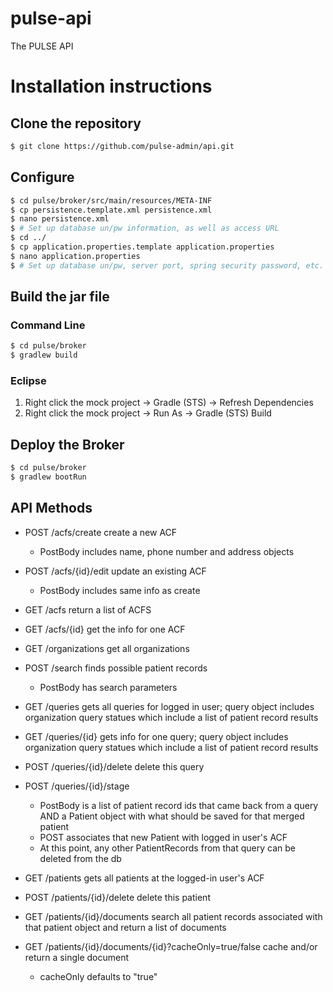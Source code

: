 # pulse-api

The PULSE API

# Installation instructions

## Clone the repository

```sh
$ git clone https://github.com/pulse-admin/api.git
```

## Configure

```sh
$ cd pulse/broker/src/main/resources/META-INF
$ cp persistence.template.xml persistence.xml
$ nano persistence.xml
$ # Set up database un/pw information, as well as access URL
$ cd ../
$ cp application.properties.template application.properties
$ nano application.properties
$ # Set up database un/pw, server port, spring security password, etc.
```

## Build the jar file

### Command Line

```sh
$ cd pulse/broker
$ gradlew build
```

### Eclipse
1. Right click the mock project -> Gradle (STS) -> Refresh Dependencies
2. Right click the mock project -> Run As -> Gradle (STS) Build

## Deploy the Broker

```sh
$ cd pulse/broker
$ gradlew bootRun
```

## API Methods 
- POST /acfs/create  create a new ACF
	* PostBody includes name, phone number and address objects

- POST /acfs/{id}/edit  update an existing ACF
	* PostBody includes same info as create

- GET /acfs return a list of ACFS
- GET /acfs/{id} get the info for one ACF

- GET /organizations get all organizations

- POST /search finds possible patient records
	* PostBody has search parameters

- GET /queries gets all queries for logged in user; query object includes organization query statues which include a list of patient record results
- GET /queries/{id} gets info for one query; query object includes organization query statues which include a list of patient record results
- POST /queries/{id}/delete delete this query
- POST /queries/{id}/stage
	* PostBody is a list of patient record ids that came back from a query AND a Patient object with what should be saved for that merged patient
	* POST associates that new Patient with logged in user's ACF
	* At this point, any other PatientRecords from that query can be deleted from the db
			
- GET /patients gets all patients at the logged-in user's ACF
- POST /patients/{id}/delete delete this patient
- GET /patients/{id}/documents search all patient records associated with that patient object and return a list of documents
- GET /patients/{id}/documents/{id}?cacheOnly=true/false cache and/or return a single document
	* cacheOnly defaults to "true"
